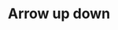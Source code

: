 ---
title: Arrow up down
tags:
icon: arrow-up-down
svg: '<svg xmlns="http://www.w3.org/2000/svg" width="24" height="24" fill="none" viewBox="0 0 24 24" stroke-width="1.5" stroke-linecap="round" stroke-linejoin="round" stroke="currentColor"><path d="M7.5 17.5v-11m0 0L11 10M7.5 6.5 4 10m12.5-3.5v11m0 0L20 14m-3.5 3.5L13 14"/></svg>'
---